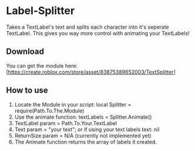 # Label-Splitter
Takes a TextLabel's text and splits each character into it's seperate TextLabel.
This gives you way more control with animating your TextLabels!

## Download
You can get the module here: [https://create.roblox.com/store/asset/83875389652003/TextSplitter]

## How to use
1. Locate the Module in your script: local Splitter = require(Path.To.The.Module)
2. Use the animate function: textLabels = Splitter.Animate()
3. TextLabel param = Path.To.Your.TextLabel
4. Text param = "your text"; or if using your text labels text: nil
5. ReturnSize param = N/A (currently not implemented yet)
6. The Animate function returns the array of labels it created.

